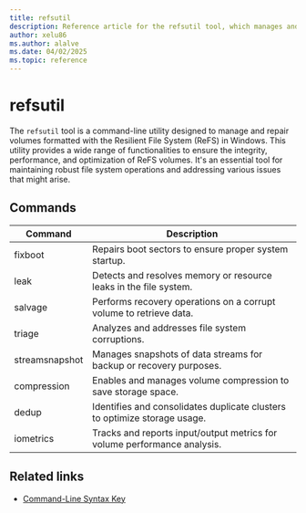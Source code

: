 ```yaml
---
title: refsutil
description: Reference article for the refsutil tool, which manages and repairs Resilient File System (ReFS) volumes in Windows ensuring their integrity, performance, and optimization.
author: xelu86
ms.author: alalve
ms.date: 04/02/2025
ms.topic: reference
---
```


# refsutil

The `refsutil` tool is a command-line utility designed to manage and repair volumes formatted with the Resilient File System (ReFS) in Windows. This utility provides a wide range of functionalities to ensure the integrity, performance, and optimization of ReFS volumes. It's an essential tool for maintaining robust file system operations and addressing various issues that might arise.

## Commands

| Command | Description |
|--|--|
| fixboot | Repairs boot sectors to ensure proper system startup. |
| leak | Detects and resolves memory or resource leaks in the file system. |
| salvage | Performs recovery operations on a corrupt volume to retrieve data. |
| triage | Analyzes and addresses file system corruptions. |
| streamsnapshot | Manages snapshots of data streams for backup or recovery purposes. |
| compression | Enables and manages volume compression to save storage space. |
| dedup | Identifies and consolidates duplicate clusters to optimize storage usage. |
| iometrics | Tracks and reports input/output metrics for volume performance analysis. |

## Related links

- [Command-Line Syntax Key](command-line-syntax-key.md)
